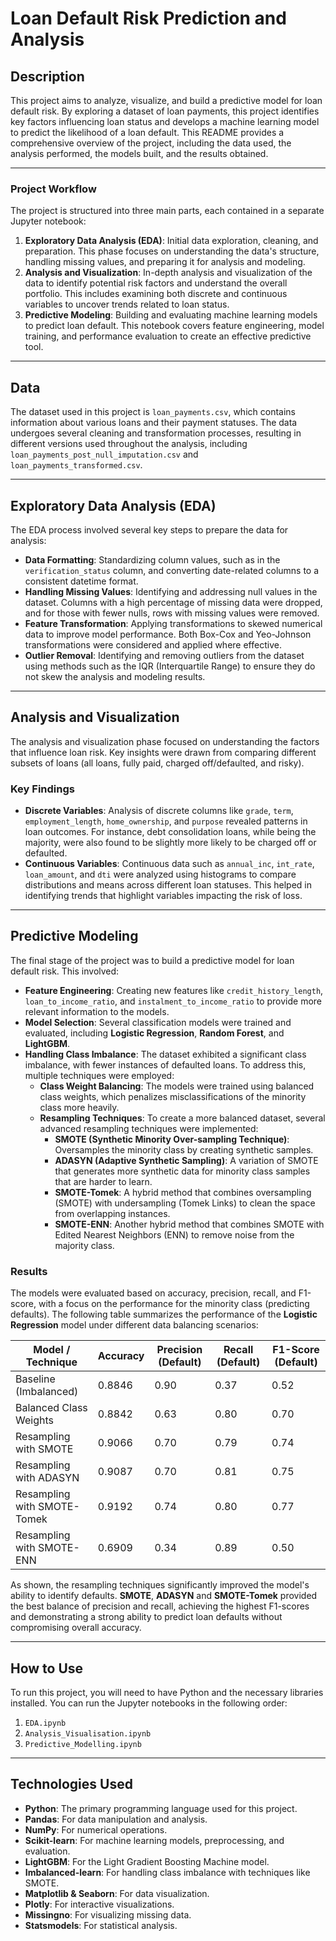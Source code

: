 # Loan Default Risk Prediction and Analysis

## Description

This project aims to analyze, visualize, and build a predictive model for loan default risk. By exploring a dataset of loan payments, this project identifies key factors influencing loan status and develops a machine learning model to predict the likelihood of a loan default. This README provides a comprehensive overview of the project, including the data used, the analysis performed, the models built, and the results obtained.

---

### Project Workflow

The project is structured into three main parts, each contained in a separate Jupyter notebook:

1.  **Exploratory Data Analysis (EDA)**: Initial data exploration, cleaning, and preparation. This phase focuses on understanding the data's structure, handling missing values, and preparing it for analysis and modeling.
2.  **Analysis and Visualization**: In-depth analysis and visualization of the data to identify potential risk factors and understand the overall portfolio. This includes examining both discrete and continuous variables to uncover trends related to loan status.
3.  **Predictive Modeling**: Building and evaluating machine learning models to predict loan default. This notebook covers feature engineering, model training, and performance evaluation to create an effective predictive tool.

---

## Data

The dataset used in this project is `loan_payments.csv`, which contains information about various loans and their payment statuses. The data undergoes several cleaning and transformation processes, resulting in different versions used throughout the analysis, including `loan_payments_post_null_imputation.csv` and `loan_payments_transformed.csv`.

---

## Exploratory Data Analysis (EDA)

The EDA process involved several key steps to prepare the data for analysis:

* **Data Formatting**: Standardizing column values, such as in the `verification_status` column, and converting date-related columns to a consistent datetime format.
* **Handling Missing Values**: Identifying and addressing null values in the dataset. Columns with a high percentage of missing data were dropped, and for those with fewer nulls, rows with missing values were removed.
* **Feature Transformation**: Applying transformations to skewed numerical data to improve model performance. Both Box-Cox and Yeo-Johnson transformations were considered and applied where effective.
* **Outlier Removal**: Identifying and removing outliers from the dataset using methods such as the IQR (Interquartile Range) to ensure they do not skew the analysis and modeling results.

---

## Analysis and Visualization

The analysis and visualization phase focused on understanding the factors that influence loan risk. Key insights were drawn from comparing different subsets of loans (all loans, fully paid, charged off/defaulted, and risky).

### Key Findings

* **Discrete Variables**: Analysis of discrete columns like `grade`, `term`, `employment_length`, `home_ownership`, and `purpose` revealed patterns in loan outcomes. For instance, debt consolidation loans, while being the majority, were also found to be slightly more likely to be charged off or defaulted.
* **Continuous Variables**: Continuous data such as `annual_inc`, `int_rate`, `loan_amount`, and `dti` were analyzed using histograms to compare distributions and means across different loan statuses. This helped in identifying trends that highlight variables impacting the risk of loss.

---

## Predictive Modeling

The final stage of the project was to build a predictive model for loan default risk. This involved:

* **Feature Engineering**: Creating new features like `credit_history_length`, `loan_to_income_ratio`, and `instalment_to_income_ratio` to provide more relevant information to the models.
* **Model Selection**: Several classification models were trained and evaluated, including **Logistic Regression**, **Random Forest**, and **LightGBM**.
* **Handling Class Imbalance**: The dataset exhibited a significant class imbalance, with fewer instances of defaulted loans. To address this, multiple techniques were employed:
    * **Class Weight Balancing**: The models were trained using balanced class weights, which penalizes misclassifications of the minority class more heavily.
    * **Resampling Techniques**: To create a more balanced dataset, several advanced resampling techniques were implemented:
        * **SMOTE (Synthetic Minority Over-sampling Technique)**: Oversamples the minority class by creating synthetic samples.
        * **ADASYN (Adaptive Synthetic Sampling)**: A variation of SMOTE that generates more synthetic data for minority class samples that are harder to learn.
        * **SMOTE-Tomek**: A hybrid method that combines oversampling (SMOTE) with undersampling (Tomek Links) to clean the space from overlapping instances.
        * **SMOTE-ENN**: Another hybrid method that combines SMOTE with Edited Nearest Neighbors (ENN) to remove noise from the majority class.

### Results

The models were evaluated based on accuracy, precision, recall, and F1-score, with a focus on the performance for the minority class (predicting defaults). The following table summarizes the performance of the **Logistic Regression** model under different data balancing scenarios:

| Model / Technique           | Accuracy | Precision (Default) | Recall (Default) | F1-Score (Default) |
| --------------------------- | -------- | ------------------- | ---------------- | ------------------ |
| Baseline (Imbalanced)       | 0.8846   | 0.90                | 0.37             | 0.52               |
| Balanced Class Weights      | 0.8842   | 0.63                | 0.80             | 0.70               |
| Resampling with SMOTE       | 0.9066   | 0.70                | 0.79             | 0.74               |
| Resampling with ADASYN      | 0.9087   | 0.70                | 0.81             | 0.75               |
| Resampling with SMOTE-Tomek | 0.9192   | 0.74                | 0.80             | 0.77               |
| Resampling with SMOTE-ENN   | 0.6909   | 0.34                | 0.89             | 0.50               |

As shown, the resampling techniques significantly improved the model's ability to identify defaults. **SMOTE**, **ADASYN** and **SMOTE-Tomek** provided the best balance of precision and recall, achieving the highest F1-scores and demonstrating a strong ability to predict loan defaults without compromising overall accuracy.

---

## How to Use

To run this project, you will need to have Python and the necessary libraries installed. You can run the Jupyter notebooks in the following order:

1.  `EDA.ipynb`
2.  `Analysis_Visualisation.ipynb`
3.  `Predictive_Modelling.ipynb`

---

## Technologies Used

* **Python**: The primary programming language used for this project.
* **Pandas**: For data manipulation and analysis.
* **NumPy**: For numerical operations.
* **Scikit-learn**: For machine learning models, preprocessing, and evaluation.
* **LightGBM**: For the Light Gradient Boosting Machine model.
* **Imbalanced-learn**: For handling class imbalance with techniques like SMOTE.
* **Matplotlib & Seaborn**: For data visualization.
* **Plotly**: For interactive visualizations.
* **Missingno**: For visualizing missing data.
* **Statsmodels**: For statistical analysis.

